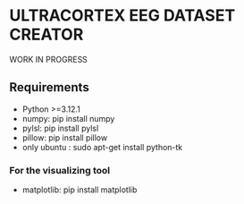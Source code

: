 # ULTRACORTEX EEG DATASET CREATOR

WORK IN PROGRESS

## Requirements
- Python >=3.12.1
- numpy: pip install numpy
- pylsl: pip install pylsl 
- pillow: pip install pillow
- only ubuntu : sudo apt-get install python-tk 
### For the visualizing tool
- matplotlib: pip install matplotlib